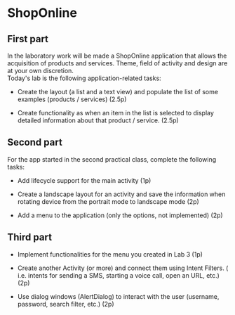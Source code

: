 # ShopOnline
## First part
In the laboratory work will be made a ShopOnline application that allows the acquisition of products and services. Theme, field of activity and design are at your own discretion.  
Today's lab is the following application-related tasks:  

- Create the layout (a list and a text view) and populate the list of some examples (products / services) (2.5p)

- Create functionality as when an item in the list is selected to display detailed information about that product / service. (2.5p)

## Second part
For the app started in the second practical class, complete the following tasks:

- Add lifecycle support for the main activity (1p)

- Create a landscape layout for an activity and save the information when rotating device from the portrait mode to landscape mode (2p)

- Add a menu to the application (only the options, not implemented) (2p)

## Third part
- Implement functionalities for the menu you created in Lab 3 (1p)

- Create another Activity (or more) and connect them using Intent Filters. ( i.e. intents for sending a SMS, starting a voice call, open an URL, etc.) (2p)

- Use dialog windows (AlertDialog) to interact with the user (username, password, search filter, etc.) (2p)

